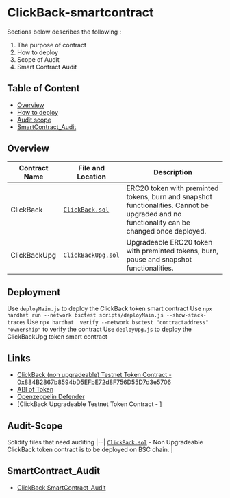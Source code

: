 # ClickBack-smartcontract


Sections below describes the following : 
1) The purpose of contract
2) How to deploy
3) Scope of Audit
3) Smart Contract Audit

## Table of Content

- [Overview](#overview)
- [How to deploy](#deployment)
- [Audit scope](#audit-scope)
- [SmartContract_Audit](#SmartContract_Audit)


## Overview

| Contract Name | File and Location | Description |
|--|--| --|
|ClickBack| [`ClickBack.sol`](./contracts/ClickBack.sol) | ERC20 token with preminted tokens, burn and snapshot functionalities. Cannot be upgraded and no functionality can be changed once deployed.|
|ClickBackUpg| [`ClickBackUpg.sol`](./contracts/ClickBackUpg.sol) | Upgradeable ERC20 token with preminted tokens, burn, pause and snapshot functionalities. |

## Deployment

Use `deployMain.js` to deploy the ClickBack token smart contract
Use  `npx hardhat run --network bsctest scripts/deployMain.js --show-stack-traces`
Use  `npx hardhat  verify --network bsctest "contractaddress" "ownership"` to verify the contract
Use `deployUpg.js` to deploy the ClickBackUpg token smart contract

## Links

- [ClickBack (non upgradeable) Testnet Token Contract -  0x884B2867b8594bD5EFbE72d8F756D55D7d3e5706 ](https://testnet.bscscan.com/token/0x884B2867b8594bD5EFbE72d8F756D55D7d3e5706)
- [ABI of Token](./artifacts/contracts/ClickBack.sol/ClickBack.json)
- [Openzeppelin Defender](https://defender.openzeppelin.com/)
- [ClickBack Upgradeable Testnet Token Contract - ]

## Audit-Scope
Solidity files that need auditing
|--|
[`ClickBack.sol`](./contracts/ClickBack.sol) -  Non Upgradeable ClickBack token contract is to be deployed on BSC chain. |

## SmartContract_Audit
- [ClickBack SmartContract_Audit](SmartContract_Audit_Solidproof_ClickBack.pdf)
